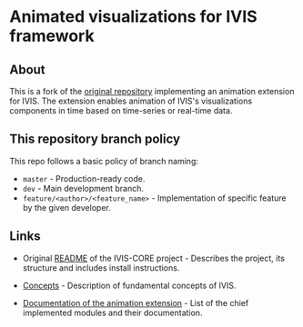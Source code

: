 # Animated visualizations for IVIS framework

## About

This is a fork of the [original
repository](https://github.com/smartarch/ivis-core) implementing an animation
extension for IVIS. The extension enables animation of IVIS's visualizations
components in time based on time-series or real-time data.

## This repository branch policy

This repo follows a basic policy of branch naming:

- `master` - Production-ready code.
- `dev` - Main development branch.
- `feature/<author>/<feature_name>` - Implementation of specific feature by the
    given developer.

## Links

- Original [README](./docs/GENERALS.md) of the IVIS-CORE project - Describes
    the project, its structure and includes install instructions.

- [Concepts](./docs/CONCEPTS.md) - Description of fundamental concepts of IVIS.

- [Documentation of the animation extension](./docs/ANIMATION.md) - List of the
    chief implemented modules and their documentation.

